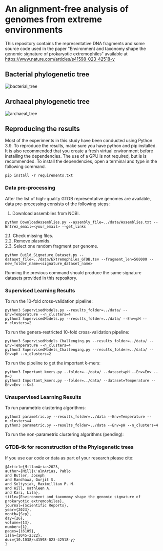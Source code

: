 # An alignment-free analysis of genomes from extreme environments

This repository contains the representative DNA fragments and some source code used in the paper "Environment and taxonomy shape the genomic signature of prokaryotic extremophiles" available at https://www.nature.com/articles/s41598-023-42518-y

## Bacterial phylogenetic tree

![bacterial_tree](paper/Temperature_Bacteria_tree.jpg)

## Archaeal phylogenetic tree
![archaeal_tree](paper/Temperature_Archaea_tree.jpg)

## Reproducing the results

Most of the experiments in this study have been conducted using Python 3.9. To reproduce the results, make sure you have python and pip installed. It is also recommended that you create a fresh virtual environment before installing the dependencies. The use of a GPU is not required, but is is recommended. To install the dependencies, open a terminal and type in the following command.

```
pip install -r requirements.txt
```

### Data pre-processing

After the list of high-quality GTDB representative genomes are available, data pre-processing consists of the following steps:

1. Download assemblies from NCBI.

```
python DownloadAssemblies.py --assembly_file=../data/Assemblies.txt --Entrez_email=<your_email> --get_links
```

2\.1. Check missing files.\
2\.2. Remove plasmids.\
2\.3. Select one random fragment per genome.

```
python Build_Signature_Dataset.py --dataset_file=../data/Extremophiles_GTDB.tsv --fragment_len=500000 --new_folder_name=<signature_dataset_name>

```

Running the previous command should produce the same signature datasets provided in this repository.

### Supervised Learning Results

To run the 10-fold cross-validation pipeline:

```
python3 SupervisedModels.py --results_folder=../data/ --Env=Temperature --n_clusters=4
python3 SupervisedModels.py --results_folder=../data/ --Env=pH --n_clusters=2
```

To run the genera-restricted 10-fold cross-validation pipeline:

```
python3 SupervisedModels_Challenging.py --results_folder=../data/ --Env=Temperature --n_clusters=4
python3 SupervisedModels_Challenging.py --results_folder=../data/ --Env=pH --n_clusters=2
```

To run the pipeline to get the important $k$-mers:

```
python3 Important_kmers.py --folder=../data/ --dataset=pH --Env=Env --K=3
python3 Important_kmers.py --folder=../data/ --dataset=Temperature --Env=Env --K=3
```

### Unsupervised Learning Results

To run parametric clustering algorithms:

```
python3 parametric.py --results_folder=../data --Env=Temperature --n_clusters=4
python3 parametric.py --results_folder=../data --Env=pH --n_clusters=4
```

To run the non-parametric clustering algorithms (pending):


### GTDB-tk for reconstruction of the Phylogenetic trees

If you use our code or data as part of your research please cite:

```
@Article{MillanArias2023,
author={Mill{\'a}nArias, Pablo 
and Butler, Joseph
and Randhawa, Gurjit S.
and Soltysiak, Maximillian P. M.
and Hill, Kathleen A.
and Kari, Lila},
title={Environment and taxonomy shape the genomic signature of prokaryotic extremophiles},
journal={Scientific Reports},
year={2023},
month={Sep},
day={26},
volume={13},
number={1},
pages={16105},
issn={2045-2322},
doi={10.1038/s41598-023-42518-y}
}

```